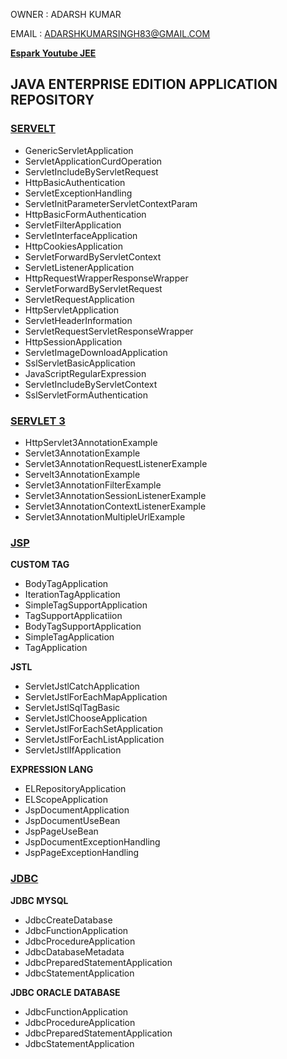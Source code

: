 
OWNER : ADARSH KUMAR 

EMAIL : ADARSHKUMARSINGH83@GMAIL.COM

**[Espark Youtube JEE ](https://www.youtube.com/playlist?list=PLBH_SvM38ibFxRuQmPu4XS9JLFvA59tZC)**

JAVA ENTERPRISE EDITION APPLICATION REPOSITORY 
---------------------------------------------

### [SERVELT](https://github.com/adarshkumarsingh83/java_jee/tree/master/servlet)
- GenericServletApplication		
- ServletApplicationCurdOperation		
- ServletIncludeByServletRequest
- HttpBasicAuthentication			
- ServletExceptionHandling		
- ServletInitParameterServletContextParam
- HttpBasicFormAuthentication		
- ServletFilterApplication		
- ServletInterfaceApplication
- HttpCookiesApplication			
- ServletForwardByServletContext		
- ServletListenerApplication
- HttpRequestWrapperResponseWrapper	
- ServletForwardByServletRequest		
- ServletRequestApplication
- HttpServletApplication			
- ServletHeaderInformation		
- ServletRequestServletResponseWrapper
- HttpSessionApplication			
- ServletImageDownloadApplication		
- SslServletBasicApplication
- JavaScriptRegularExpression		
- ServletIncludeByServletContext		
- SslServletFormAuthentication

### [SERVLET 3](https://github.com/adarshkumarsingh83/java_jee/tree/master/servlet3)
- HttpServlet3AnnotationExample			
- Servlet3AnnotationExample			
- Servlet3AnnotationRequestListenerExample
- Servelt3AnnotationExample			
- Servlet3AnnotationFilterExample			
- Servlet3AnnotationSessionListenerExample
- Servlet3AnnotationContextListenerExample	
- Servlet3AnnotationMultipleUrlExample

### [JSP](https://github.com/adarshkumarsingh83/java_jee/tree/master/JSP)
**CUSTOM TAG**
- BodyTagApplication		
- IterationTagApplication		
- SimpleTagSupportApplication	
- TagSupportApplicatiion
- BodyTagSupportApplication	
- SimpleTagApplication		
- TagApplication		

**JSTL**
- ServletJstlCatchApplication		
- ServletJstlForEachMapApplication	
- ServletJstlSqlTagBasic
- ServletJstlChooseApplication		
- ServletJstlForEachSetApplication
- ServletJstlForEachListApplication	
- ServletJstlIfApplication	

**EXPRESSION LANG**
- ELRepositoryApplication	
- ELScopeApplication		
- JspDocumentApplication		
- JspDocumentUseBean		
- JspPageUseBean
- JspDocumentExceptionHandling	
- JspPageExceptionHandling

### [JDBC](https://github.com/adarshkumarsingh83/java_jee/tree/master/jdbc)
**JDBC MYSQL**
- JdbcCreateDatabase			
- JdbcFunctionApplication			
- JdbcProcedureApplication
- JdbcDatabaseMetadata			
- JdbcPreparedStatementApplication	
- JdbcStatementApplication

**JDBC ORACLE DATABASE**
- JdbcFunctionApplication			
- JdbcProcedureApplication
- JdbcPreparedStatementApplication	
- JdbcStatementApplication

